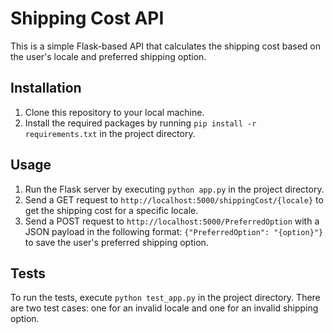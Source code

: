 # Shipping Cost API

This is a simple Flask-based API that calculates the shipping cost based on the user's locale and preferred shipping option.

## Installation

1. Clone this repository to your local machine.
2. Install the required packages by running `pip install -r requirements.txt` in the project directory.

## Usage

1. Run the Flask server by executing `python app.py` in the project directory.
2. Send a GET request to `http://localhost:5000/shippingCost/{locale}` to get the shipping cost for a specific locale.
3. Send a POST request to `http://localhost:5000/PreferredOption` with a JSON payload in the following format: `{"PreferredOption": "{option}"}` to save the user's preferred shipping option.

## Tests

To run the tests, execute `python test_app.py` in the project directory.
There are two test cases: one for an invalid locale and one for an invalid shipping option.
